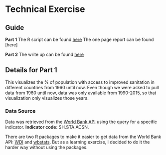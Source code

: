 # Technical Exercise

## Guide
**Part 1**
The R script can be found [here](part1.R)
The one page report can be found [here]

**Part 2**
The write up can be found [here](part2.md)

## Details for Part 1
This visualizes the % of population with access to improved sanitation in different countries from 1960 until now. Even though we were asked to pull data from 1960 until now, data was only available from 1990-2015, so that visualization only visualizes those years.

### Data Source
Data was retrieved from the [World Bank API](https://datahelpdesk.worldbank.org/knowledgebase/articles/898599-api-indicator-queries) using the query for a specific indicator. **Indicator code:** SH.STA.ACSN.

There are two R packages to make it easier to get data from the World Bank API: [WDI](https://github.com/vincentarelbundock/WDI) and [wbstats](https://github.com/GIST-ORNL/wbstats). But as a learning exercise, I decided to do it the harder way without using the packages.
